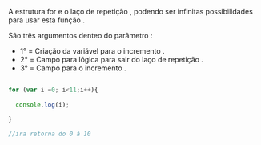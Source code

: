 <p> A estrutura for e o laço de repetição , podendo ser infinitas possibilidades para usar esta função . </p>

<p> São três argumentos denteo do parâmetro :</p>

* 1° = Criação da variável para o incremento .
* 2° = Campo para lógica para sair do laço de repetição .
* 3° = Campo para o incremento .

```javascript

for (var i =0; i<11;i++){
   
  console.log(i);

} 

//ira retorna do 0 á 10 

```